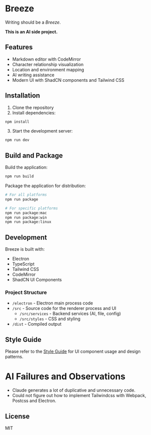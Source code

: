 # Breeze

Writing should be a _Breeze_. 

**This is an AI side project.**

## Features

- Markdown editor with CodeMirror
- Character relationship visualization
- Location and environment mapping
- AI writing assistance
- Modern UI with ShadCN components and Tailwind CSS

## Installation

1. Clone the repository
2. Install dependencies:

```bash
npm install
```

3. Start the development server:

```bash
npm run dev
```

## Build and Package

Build the application:

```bash
npm run build
```

Package the application for distribution:

```bash
# For all platforms
npm run package

# For specific platforms
npm run package:mac
npm run package:win
npm run package:linux
```

## Development

Breeze is built with:

- Electron
- TypeScript
- Tailwind CSS
- CodeMirror
- ShadCN UI Components

### Project Structure

- `/electron` - Electron main process code
- `/src` - Source code for the renderer process and UI
  - `/src/services` - Backend services (AI, file, config)
  - `/src/styles` - CSS and styling
- `/dist` - Compiled output

## Style Guide

Please refer to the [Style Guide](STYLE_GUIDE.md) for UI component usage and design patterns.

# AI Failures and Observations
- Claude generates a lot of duplicative and unnecessary code.
- Could not figure out how to implement Tailwindcss with Webpack, Postcss and Electron.

## License

MIT

